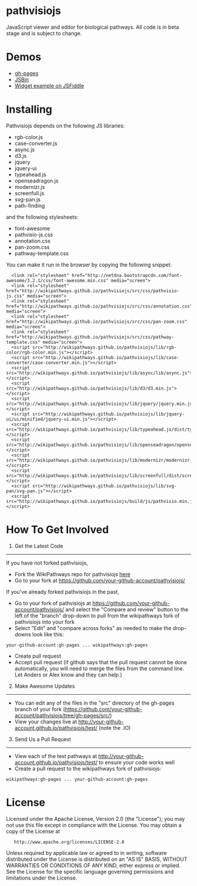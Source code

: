 pathvisiojs
============

JavaScript viewer and editor for biological pathways. All code is in beta stage and is subject to change.

Demos
=====

* [gh-pages](http://wikipathways.github.io/pathvisiojs/test/)
* [JSBin](http://jsbin.com/iJUTEjU/latest)
* [Widget example on JSFiddle](http://jsfiddle.net/ariutta/RzeKd/)

Installing
===================
Pathvisiojs depends on the following JS libraries:
  * rgb-color.js
  * case-converter.js
  * async.js
  * d3.js
  * jquery
  * jquery-ui
  * typeahead.js
  * openseadragon.js
  * modernizr.js
  * screenfull.js
  * svg-pan.js
  * path-finding

and the following stylesheets:
  * font-awesome
  * pathvisio-js.css
  * annotation.css
  * pan-zoom.css
  * pathway-template.css

You can make it run in the browser by copying the following snippet:

```
  <link rel="stylesheet" href="http://netdna.bootstrapcdn.com/font-awesome/3.2.1/css/font-awesome.min.css" media="screen">
  <link rel="stylesheet" href="http://wikipathways.github.io/pathvisiojs/src/css/pathvisio-js.css" media="screen">
  <link rel="stylesheet" href="http://wikipathways.github.io/pathvisiojs/src/css/annotation.css" media="screen">
  <link rel="stylesheet" href="http://wikipathways.github.io/pathvisiojs/src/css/pan-zoom.css" media="screen">
  <link rel="stylesheet" href="http://wikipathways.github.io/pathvisiojs/src/css/pathway-template.css" media="screen">
  <script src="http://wikipathways.github.io/pathvisiojs/lib/rgb-color/rgb-color.min.js"></script>
  <script src="http://wikipathways.github.io/pathvisiojs/lib/case-converter/case-converter.min.js"></script>
  <script src="http://wikipathways.github.io/pathvisiojs/lib/async/lib/async.js"></script>
  <script src="http://wikipathways.github.io/pathvisiojs/lib/d3/d3.min.js"></script>
  <script src="http://wikipathways.github.io/pathvisiojs/lib/jquery/jquery.min.js"></script>
  <script src="http://wikipathways.github.io/pathvisiojs/lib/jquery-ui/ui/minified/jquery-ui.min.js"></script>
  <script src="http://wikipathways.github.io/pathvisiojs/lib/typeahead.js/dist/typeahead.min.js"></script>
  <script src="http://wikipathways.github.io/pathvisiojs/lib/openseadragon/openseadragon.min.js"></script>
  <script src="http://wikipathways.github.io/pathvisiojs/lib/modernizr/modernizr.js"></script>
  <script src="http://wikipathways.github.io/pathvisiojs/lib/screenfull/dist/screenfull.min.js"></script>
  <script src="http://wikipathways.github.io/pathvisiojs/lib/svg-pan/svg-pan.js"></script>
  <script src="http://wikipathways.github.io/pathvisiojs/build/js/pathvisio.min.js"></script>
```

How To Get Involved
===================

1. Get the Latest Code
----------------------

If you have not forked pathvisiojs,

* Fork the WikiPathways repo for pathvisiojs [here](https://github.com/wikipathways/pathvisiojs/fork)
* Go to your fork at https://github.com/your-github-account/pathvisiojs/

If you've already forked pathvisiojs in the past,

* Go to your fork of pathvisiojs at https://github.com/your-github-account/pathvisiojs/ and select the "Compare and review" button to the left of the "branch" drop-down to pull from the wikipathways fork of pathvisiojs into your fork
* Select "Edit" and "compare across forks" as needed to make the drop-downs look like this: 
```
your-github-account:gh-pages ... wikipathways:gh-pages
```
* Create pull request
* Accept pull request (if github says that the pull request cannot be done automatically, you will need to merge the files from the command line. Let Anders or Alex know and they can help.)

2. Make Awesome Updates
-----------------------
* You can edit any of the files in the "src" directory of the gh-pages branch of your fork (https://github.com/your-github-account/pathvisiojs/tree/gh-pages/src/)
* View your changes live at http://your-github-account.github.io/pathvisiojs/test/ (note the .IO)

3. Send Us a Pull Request
-------------------------
* View each of the test pathways at http://your-github-account.github.io/pathvisiojs/test/ to ensure your code works well
* Create a pull request to the wikipathways fork of pathvisiojs: 
```
wikipathways:gh-pages ... your-github-account:gh-pages
```

License
=======

   Licensed under the Apache License, Version 2.0 (the "License");
   you may not use this file except in compliance with the License.
   You may obtain a copy of the License at

       http://www.apache.org/licenses/LICENSE-2.0

   Unless required by applicable law or agreed to in writing, software
   distributed under the License is distributed on an "AS IS" BASIS,
   WITHOUT WARRANTIES OR CONDITIONS OF ANY KIND, either express or implied.
   See the License for the specific language governing permissions and
   limitations under the License.
